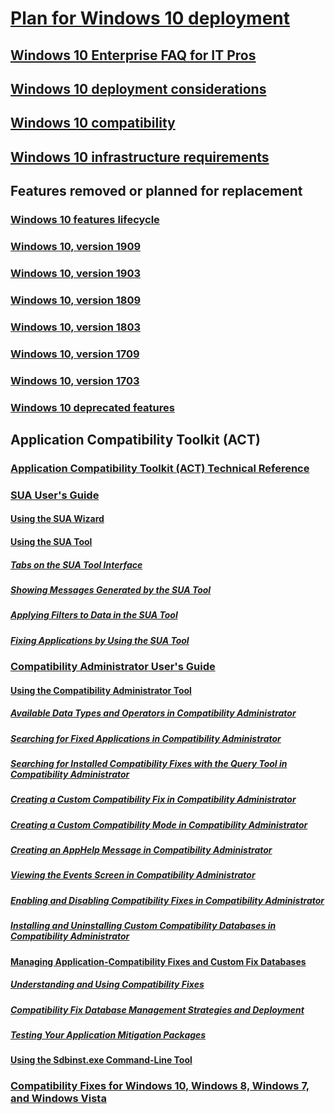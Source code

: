 # [Plan for Windows 10 deployment](index.md)
## [Windows 10 Enterprise FAQ for IT Pros](windows-10-enterprise-faq-itpro.md)
## [Windows 10 deployment considerations](windows-10-deployment-considerations.md)
## [Windows 10 compatibility](windows-10-compatibility.md)
## [Windows 10 infrastructure requirements](windows-10-infrastructure-requirements.md)

## Features removed or planned for replacement
### [Windows 10 features lifecycle](features-lifecycle.md)
### [Windows 10, version 1909](windows-10-1909-removed-features.md)
### [Windows 10, version 1903](windows-10-1903-removed-features.md)
### [Windows 10, version 1809](windows-10-1809-removed-features.md)
### [Windows 10, version 1803](windows-10-1803-removed-features.md)
### [Windows 10, version 1709](windows-10-1709-removed-features.md)
### [Windows 10, version 1703](windows-10-1703-removed-features.md)
### [Windows 10 deprecated features](windows-10-deprecated-features.md)

## Application Compatibility Toolkit (ACT)
### [Application Compatibility Toolkit (ACT) Technical Reference](act-technical-reference.md)
### [SUA User's Guide](sua-users-guide.md)
#### [Using the SUA Wizard](using-the-sua-wizard.md)
#### [Using the SUA Tool](using-the-sua-tool.md)
##### [Tabs on the SUA Tool Interface](tabs-on-the-sua-tool-interface.md)
##### [Showing Messages Generated by the SUA Tool](showing-messages-generated-by-the-sua-tool.md)
##### [Applying Filters to Data in the SUA Tool](applying-filters-to-data-in-the-sua-tool.md)
##### [Fixing Applications by Using the SUA Tool](fixing-applications-by-using-the-sua-tool.md)
### [Compatibility Administrator User's Guide](compatibility-administrator-users-guide.md)
#### [Using the Compatibility Administrator Tool](using-the-compatibility-administrator-tool.md)
##### [Available Data Types and Operators in Compatibility Administrator](available-data-types-and-operators-in-compatibility-administrator.md)
##### [Searching for Fixed Applications in Compatibility Administrator](searching-for-fixed-applications-in-compatibility-administrator.md)
##### [Searching for Installed Compatibility Fixes with the Query Tool in Compatibility Administrator](searching-for-installed-compatibility-fixes-with-the-query-tool-in-compatibility-administrator.md)
##### [Creating a Custom Compatibility Fix in Compatibility Administrator](creating-a-custom-compatibility-fix-in-compatibility-administrator.md)
##### [Creating a Custom Compatibility Mode in Compatibility Administrator](creating-a-custom-compatibility-mode-in-compatibility-administrator.md)
##### [Creating an AppHelp Message in Compatibility Administrator](creating-an-apphelp-message-in-compatibility-administrator.md)
##### [Viewing the Events Screen in Compatibility Administrator](viewing-the-events-screen-in-compatibility-administrator.md)
##### [Enabling and Disabling Compatibility Fixes in Compatibility Administrator](enabling-and-disabling-compatibility-fixes-in-compatibility-administrator.md)
##### [Installing and Uninstalling Custom Compatibility Databases in Compatibility Administrator](installing-and-uninstalling-custom-compatibility-databases-in-compatibility-administrator.md)
#### [Managing Application-Compatibility Fixes and Custom Fix Databases](managing-application-compatibility-fixes-and-custom-fix-databases.md)
##### [Understanding and Using Compatibility Fixes](understanding-and-using-compatibility-fixes.md)
##### [Compatibility Fix Database Management Strategies and Deployment](compatibility-fix-database-management-strategies-and-deployment.md)
##### [Testing Your Application Mitigation Packages](testing-your-application-mitigation-packages.md)
#### [Using the Sdbinst.exe Command-Line Tool](using-the-sdbinstexe-command-line-tool.md)
### [Compatibility Fixes for Windows 10, Windows 8, Windows 7, and Windows Vista](compatibility-fixes-for-windows-8-windows-7-and-windows-vista.md)
